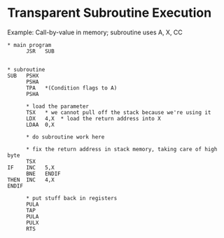 # Transparent Subroutine Execution


Example:  Call-by-value in memory; subroutine uses A, X, CC
```
* main program
      JSR   SUB


* subroutine
SUB   PSHX
      PSHA
      TPA   *(Condition flags to A)
      PSHA

      * load the parameter
      TSX   * we cannot pull off the stack because we're using it
      LDX   4,X  * load the return address into X
      LDAA  0,X

      * do subroutine work here

      * fix the return address in stack memory, taking care of high byte
      TSX
IF    INC   5,X
      BNE   ENDIF
THEN  INC   4,X
ENDIF

      * put stuff back in registers
      PULA
      TAP
      PULA
      PULX
      RTS

```

